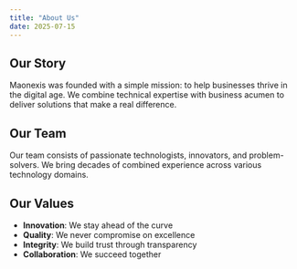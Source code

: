 ```yaml
---
title: "About Us"
date: 2025-07-15
---
```


## Our Story

Maonexis was founded with a simple mission: to help businesses thrive in the digital age. We combine technical expertise with business acumen to deliver solutions that make a real difference.

## Our Team

Our team consists of passionate technologists, innovators, and problem-solvers. We bring decades of combined experience across various technology domains.

## Our Values

- **Innovation**: We stay ahead of the curve
- **Quality**: We never compromise on excellence
- **Integrity**: We build trust through transparency
- **Collaboration**: We succeed together
